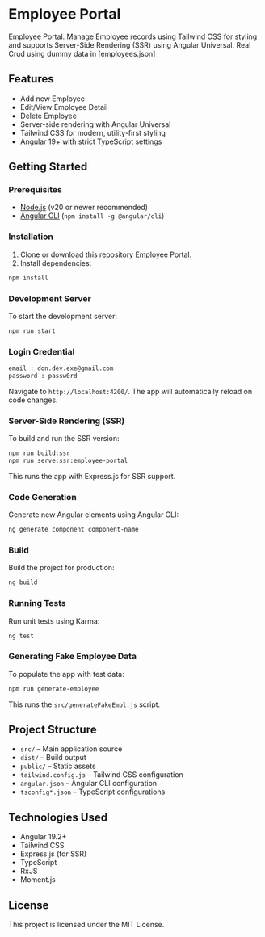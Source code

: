 # Employee Portal

Employee Portal. Manage Employee records using Tailwind CSS for styling and supports Server-Side Rendering (SSR) using Angular Universal.
Real Crud using dummy data in [employees.json]

## Features

- Add new Employee
- Edit/View Employee Detail
- Delete Employee
- Server-side rendering with Angular Universal
- Tailwind CSS for modern, utility-first styling
- Angular 19+ with strict TypeScript settings

## Getting Started

### Prerequisites

- [Node.js](https://nodejs.org/) (v20 or newer recommended)
- [Angular CLI](https://angular.io/cli) (`npm install -g @angular/cli`)

### Installation

1. Clone or download this repository [Employee Portal](https://github.com/adonmuhammaddd/employee-portal.git).
2. Install dependencies:

```bash
npm install
```

### Development Server

To start the development server:

```bash
npm run start
```

### Login Credential

```bash
email : don.dev.exe@gmail.com
password : passw0rd
```

Navigate to `http://localhost:4200/`. The app will automatically reload on code changes.

### Server-Side Rendering (SSR)

To build and run the SSR version:

```bash
npm run build:ssr
npm run serve:ssr:employee-portal
```

This runs the app with Express.js for SSR support.

### Code Generation

Generate new Angular elements using Angular CLI:

```bash
ng generate component component-name
```

### Build

Build the project for production:

```bash
ng build
```

### Running Tests

Run unit tests using Karma:

```bash
ng test
```

### Generating Fake Employee Data

To populate the app with test data:

```bash
npm run generate-employee
```

This runs the `src/generateFakeEmpl.js` script.

## Project Structure

- `src/` – Main application source
- `dist/` – Build output
- `public/` – Static assets
- `tailwind.config.js` – Tailwind CSS configuration
- `angular.json` – Angular CLI configuration
- `tsconfig*.json` – TypeScript configurations

## Technologies Used

- Angular 19.2+
- Tailwind CSS
- Express.js (for SSR)
- TypeScript
- RxJS
- Moment.js

## License

This project is licensed under the MIT License.
